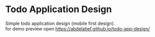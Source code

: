 # Todo Application Design
Simple todo application design (mobile first design).\
for demo preview open https://abdelatief.github.io/todo-app-design/
